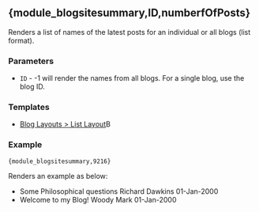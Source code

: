## {module_blogsitesummary,ID,numberfOfPosts}

Renders a list of names of the latest posts for an individual or all blogs (list format).

### Parameters

* `ID` - -1 will render the names from all blogs. For a single blog, use the blog ID.

### Templates

* [Blog Layouts > List Layout](/content/tag-reference/blogs/blog-post-list-layout.html)B

### Example

`{module_blogsitesummary,9216}`

Renders an example as below:

* Some Philosophical questions Richard Dawkins 01-Jan-2000
* Welcome to my Blog! Woody Mark 01-Jan-2000
